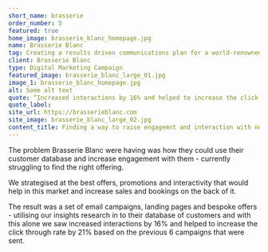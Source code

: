 ```yaml
---
short_name: brasserie
order_number: 5
featured: true
home_image: brasserie_blanc_homepage.jpg
name: Brasserie Blanc
tag: Creating a results driven communications plan for a world-renowned restaurant chain
client: Brasserie Blanc
type: Digital Marketing Campaign
featured_image: brasserie_blanc_large_01.jpg
image_1: brasserie_blanc_homepage.jpg
alt: Some alt text
quote: “Increased interactions by 16% and helped to increase the click through rate by 21% based on the previous 6 campaigns”
quote_label: 
site_url: https://brasserieblanc.com
site_image: brasserie_blanc_large_02.jpg
content_title: Finding a way to raise engagemnt and interaction with new and long-term customers.
---
```

<p class="mb-4">The problem Brasserie Blanc were having was how they could use their customer database and increase engagement with them - currently struggling to find the right offering.</p>
<p class="mb-4">We strategised at the best offers, promotions and interactivity that would help in this market and increase sales and bookings on the back of it.</p>
<p>The result was a set of email campaigns, landing pages and bespoke offers - utilising our insights research in to their database of customers and with this alone we saw increased interactions by 16% and helped to increase the click through rate by 21% based on the previous 6 campaigns that were sent.</p>